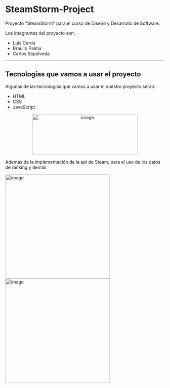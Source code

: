 # SteamStorm-Project
Proyecto "SteamStorm" para el curso de Diseño y Desarrollo de Software.

Los integrantes del proyecto son:

- Luis Cerda
- Braulio Palma
- Carlos Sepúlveda

---

## Tecnologías que vamos a usar el proyecto

Algunas de las tecnologías que vamos a usar el nuestro proyecto serán:

- HTML
- CSS
- JavaScript

<p align="center">
    <img width="332.7" height="129.6" alt="image" src="https://github.com/user-attachments/assets/18f6efbb-53b4-40c0-8be5-e8aecd900596" style="display: block; margin: 0 auto;" />
</p>

Además de la implementación de la api de Steam, para el uso de los datos de ranking y demás

<img width="330" height="330" alt="image" src="https://github.com/user-attachments/assets/8a36a401-db9a-45ae-9eae-d8eaad23f629" /> <img width="330" height="330" alt="image" src="https://github.com/user-attachments/assets/018e7463-f154-4100-896c-41fb4df88ac6" />



